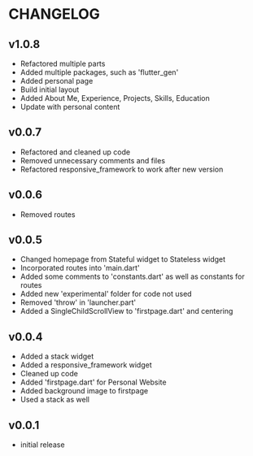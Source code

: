 # CHANGELOG

## v1.0.8

- Refactored multiple parts
- Added multiple packages, such as 'flutter_gen'
- Added personal page
- Build initial layout
- Added About Me, Experience, Projects, Skills, Education
- Update with personal content

## v0.0.7

- Refactored and cleaned up code
- Removed unnecessary comments and files
- Refactored responsive_framework to work after new version

## v0.0.6

- Removed routes

## v0.0.5

- Changed homepage from Stateful widget to Stateless widget
- Incorporated routes into 'main.dart'
- Added some comments to 'constants.dart' as well as constants for routes
- Added new 'experimental' folder for code not used
- Removed 'throw' in 'launcher.part'
- Added a SingleChildScrollView to 'firstpage.dart' and centering

## v0.0.4

- Added a stack widget
- Added a responsive_framework widget
- Cleaned up code
- Added 'firstpage.dart' for Personal Website
- Added background image to firstpage
- Used a stack as well

## v0.0.1

- initial release
